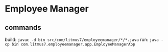 # Employee Manager
## commands
build: `javac -d bin src/com/litmus7/employeemanager/*/*.java`
run: `java -cp bin com.litmus7.employeemanager.app.EmployeeManagerApp`
